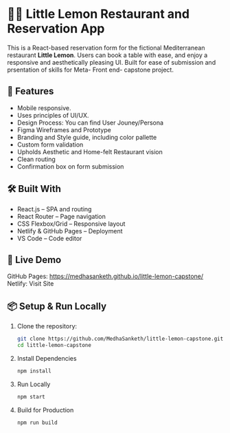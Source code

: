 # 🍋🍋 Little Lemon Restaurant and Reservation App

This is a React-based reservation form for the fictional Mediterranean restaurant **Little Lemon**. Users can book a table with ease, and enjoy a responsive and aesthetically pleasing UI. Built for ease of submission and prsentation of skills for Meta- Front end- capstone project.

## 🚀 Features
- Mobile responsive.
- Uses principles of UI/UX.
- Design Process: You can find User Jouney/Persona
- Figma Wireframes and Prototype
- Branding and Style guide, including color pallette
- Custom form validation
- Upholds Aesthetic and Home-felt Restaurant vision
- Clean routing
- Confirmation box on form submission

## 🛠️ Built With
- React.js – SPA and routing
- React Router – Page navigation
- CSS Flexbox/Grid – Responsive layout
- Netlify & GitHub Pages – Deployment
- VS Code – Code editor

## 🚀 Live Demo
GitHub Pages: https://medhasanketh.github.io/little-lemon-capstone/
Netlify: Visit Site

## 📦 Setup & Run Locally

1. Clone the repository:
   ```bash
   git clone https://github.com/MedhaSanketh/little-lemon-capstone.git
   cd little-lemon-capstone

2. Install Dependencies
   ```bash
   npm install
3. Run Locally
   ```bash
   npm start
4. Build for Production
   ```bash
   npm run build

